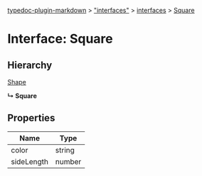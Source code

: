 [typedoc-plugin-markdown](../index.md) > ["interfaces"](../modules/_interfaces_.md) > [interfaces](../modules/_interfaces_.interfaces.md) > [Square](../interfaces/_interfaces_.interfaces.square.md)



# Interface: Square

## Hierarchy


 [Shape](_interfaces_.interfaces.shape.md)

**↳ Square**








## Properties

| Name  | Type                
| ------ | ------------------- 
| color | string
| sideLength | number


